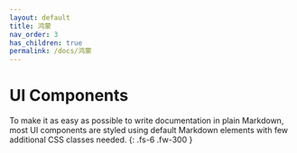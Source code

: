 ```yaml
---
layout: default
title: 鸿蒙
nav_order: 3
has_children: true
permalink: /docs/鸿蒙
---
```


# UI Components

To make it as easy as possible to write documentation in plain Markdown, most UI components are styled using default Markdown elements with few additional CSS classes needed.
{: .fs-6 .fw-300 }
